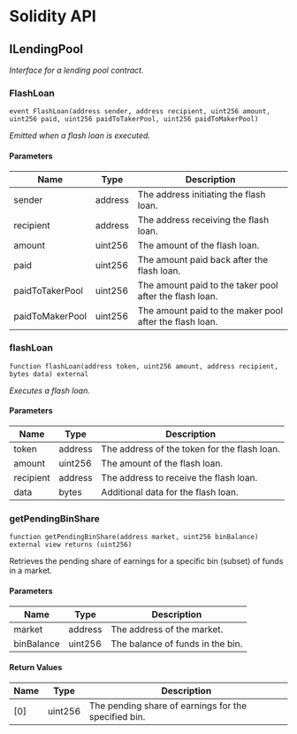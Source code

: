 # Solidity API

## ILendingPool

_Interface for a lending pool contract._

### FlashLoan

```solidity
event FlashLoan(address sender, address recipient, uint256 amount, uint256 paid, uint256 paidToTakerPool, uint256 paidToMakerPool)
```

_Emitted when a flash loan is executed._

#### Parameters

| Name | Type | Description |
| ---- | ---- | ----------- |
| sender | address | The address initiating the flash loan. |
| recipient | address | The address receiving the flash loan. |
| amount | uint256 | The amount of the flash loan. |
| paid | uint256 | The amount paid back after the flash loan. |
| paidToTakerPool | uint256 | The amount paid to the taker pool after the flash loan. |
| paidToMakerPool | uint256 | The amount paid to the maker pool after the flash loan. |

### flashLoan

```solidity
function flashLoan(address token, uint256 amount, address recipient, bytes data) external
```

_Executes a flash loan._

#### Parameters

| Name | Type | Description |
| ---- | ---- | ----------- |
| token | address | The address of the token for the flash loan. |
| amount | uint256 | The amount of the flash loan. |
| recipient | address | The address to receive the flash loan. |
| data | bytes | Additional data for the flash loan. |

### getPendingBinShare

```solidity
function getPendingBinShare(address market, uint256 binBalance) external view returns (uint256)
```

Retrieves the pending share of earnings for a specific bin (subset) of funds in a market.

#### Parameters

| Name | Type | Description |
| ---- | ---- | ----------- |
| market | address | The address of the market. |
| binBalance | uint256 | The balance of funds in the bin. |

#### Return Values

| Name | Type | Description |
| ---- | ---- | ----------- |
| [0] | uint256 | The pending share of earnings for the specified bin. |

